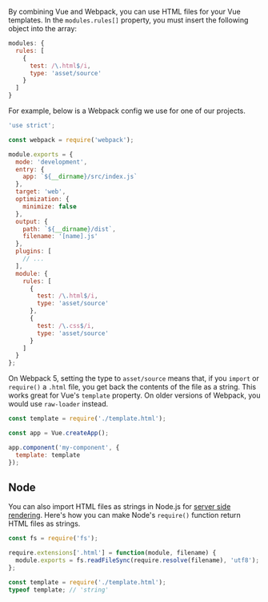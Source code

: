 By combining Vue and Webpack, you can use HTML files for your Vue templates.
In the `modules.rules[]` property, you must insert the following object into the array:

```javascript
modules: {
  rules: [
    {
      test: /\.html$/i,
      type: 'asset/source'
    }
  ]
}
```

For example, below is a Webpack config we use for one of our projects.

```javascript
'use strict';

const webpack = require('webpack');

module.exports = {
  mode: 'development',
  entry: {
    app: `${__dirname}/src/index.js`
  },
  target: 'web',
  optimization: {
    minimize: false
  },
  output: {
    path: `${__dirname}/dist`,
    filename: '[name].js'
  },
  plugins: [
    // ...
  ],
  module: {
    rules: [
      {
        test: /\.html$/i,
        type: 'asset/source'
      },
      {
        test: /\.css$/i,
        type: 'asset/source'
      }
    ]
  }
};
```

On Webpack 5, setting the type to `asset/source` means that, if you `import` or `require()` a `.html` file, you get back the contents of the file as a string.
This works great for Vue's `template` property.
On older versions of Webpack, you would use `raw-loader` instead.

```javascript
const template = require('./template.html');

const app = Vue.createApp();

app.component('my-component', {
  template: template
});
```

## Node

You can also import HTML files as strings in Node.js for [server side rendering](https://masteringjs.io/tutorials/vue/ssr).
Here's how you can make Node's `require()` function return HTML files as strings.

```javascript
const fs = require('fs');

require.extensions['.html'] = function(module, filename) {
  module.exports = fs.readFileSync(require.resolve(filename), 'utf8');
};

const template = require('./template.html');
typeof template; // 'string'
```

